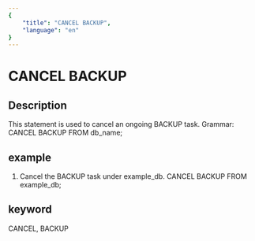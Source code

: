 ```yaml
---
{
    "title": "CANCEL BACKUP",
    "language": "en"
}
---
```


# CANCEL BACKUP
## Description
This statement is used to cancel an ongoing BACKUP task.
Grammar:
CANCEL BACKUP FROM db_name;

## example
1. Cancel the BACKUP task under example_db.
CANCEL BACKUP FROM example_db;

## keyword
CANCEL, BACKUP

